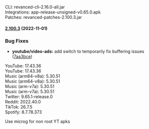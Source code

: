 CLI: revanced-cli-2.16.0-all.jar  
Integrations: app-release-unsigned-v0.65.0.apk  
Patches: revanced-patches-2.100.3.jar  

#### [2.100.3](https://github.com/revanced/revanced-patches/compare/v2.100.2...v2.100.3) (2022-11-01)
### Bug Fixes
* **youtube/video-ads:** add switch to temporarily fix buffering issues ([7aa3bce](https://github.com/revanced/revanced-patches/commit/7aa3bce6ccd669a66de10ef6ffe2151f27b40365))

  
YouTube: 17.43.36  
YouTube: 17.43.36  
Music (arm64-v8a): 5.30.51  
Music (arm64-v8a): 5.30.51  
Music (arm-v7a): 5.30.51  
Music (arm-v7a): 5.30.51  
Twitter: 9.65.1-release.0  
Reddit: 2022.40.0  
TikTok: 26.7.5  
Spotify: 8.7.78.373  

Use microg for non root YT apks  

